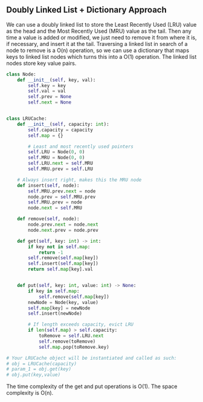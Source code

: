 ## Doubly Linked List + Dictionary Approach
We can use a doubly linked list to store the Least Recently Used (LRU) value as the head and the Most Recently Used (MRU) value as the tail. Then any time a value is added or modified, we just need to remove it from where it is, if necessary, and insert it at the tail. Traversing a linked list in search of a node to remove is a O(n) operation, so we can use a dictionary that maps keys to linked list nodes which turns this into a O(1) operation. The linked list nodes store key value pairs.
``` python
class Node:
    def __init__(self, key, val):
        self.key = key
        self.val = val
        self.prev = None
        self.next = None


class LRUCache:
    def __init__(self, capacity: int):
        self.capacity = capacity
        self.map = {}

        # Least and most recently used pointers
        self.LRU = Node(0, 0)
        self.MRU = Node(0, 0)
        self.LRU.next = self.MRU
        self.MRU.prev = self.LRU

    # Always insert right, makes this the MRU node
    def insert(self, node):
        self.MRU.prev.next = node
        node.prev = self.MRU.prev
        self.MRU.prev = node
        node.next = self.MRU

    def remove(self, node):
        node.prev.next = node.next
        node.next.prev = node.prev

    def get(self, key: int) -> int:
        if key not in self.map:
            return -1
        self.remove(self.map[key])
        self.insert(self.map[key])
        return self.map[key].val


    def put(self, key: int, value: int) -> None:
        if key in self.map:
            self.remove(self.map[key])
        newNode = Node(key, value)
        self.map[key] = newNode
        self.insert(newNode)

        # If length exceeds capacity, evict LRU
        if len(self.map) > self.capacity:
            toRemove = self.LRU.next
            self.remove(toRemove)
            self.map.pop(toRemove.key)

# Your LRUCache object will be instantiated and called as such:
# obj = LRUCache(capacity)
# param_1 = obj.get(key)
# obj.put(key,value)
```
The time complexity of the get and put operations is O(1). The space complexity is O(n).